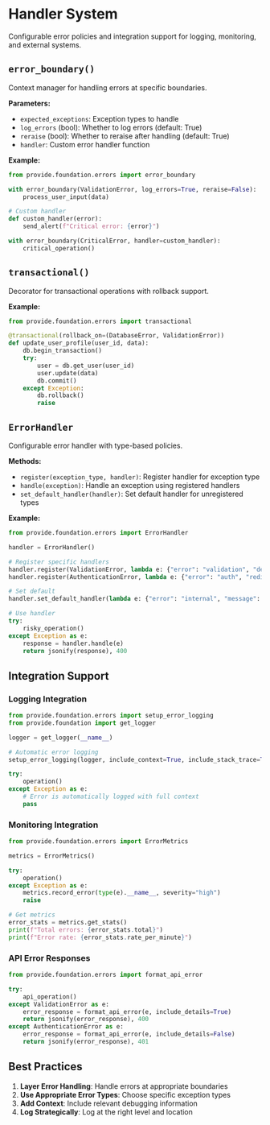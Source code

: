 # Handler System

Configurable error policies and integration support for logging, monitoring, and external systems.

## `error_boundary()`

Context manager for handling errors at specific boundaries.

**Parameters:**
- `expected_exceptions`: Exception types to handle
- `log_errors` (bool): Whether to log errors (default: True)
- `reraise` (bool): Whether to reraise after handling (default: True)
- `handler`: Custom error handler function

**Example:**
```python
from provide.foundation.errors import error_boundary

with error_boundary(ValidationError, log_errors=True, reraise=False):
    process_user_input(data)

# Custom handler
def custom_handler(error):
    send_alert(f"Critical error: {error}")

with error_boundary(CriticalError, handler=custom_handler):
    critical_operation()
```

## `transactional()`

Decorator for transactional operations with rollback support.

**Example:**
```python
from provide.foundation.errors import transactional

@transactional(rollback_on=(DatabaseError, ValidationError))
def update_user_profile(user_id, data):
    db.begin_transaction()
    try:
        user = db.get_user(user_id)
        user.update(data)
        db.commit()
    except Exception:
        db.rollback()
        raise
```

## `ErrorHandler`

Configurable error handler with type-based policies.

**Methods:**
- `register(exception_type, handler)`: Register handler for exception type
- `handle(exception)`: Handle an exception using registered handlers
- `set_default_handler(handler)`: Set default handler for unregistered types

**Example:**
```python
from provide.foundation.errors import ErrorHandler

handler = ErrorHandler()

# Register specific handlers
handler.register(ValidationError, lambda e: {"error": "validation", "details": str(e)})
handler.register(AuthenticationError, lambda e: {"error": "auth", "redirect": "/login"})

# Set default
handler.set_default_handler(lambda e: {"error": "internal", "message": "Something went wrong"})

# Use handler
try:
    risky_operation()
except Exception as e:
    response = handler.handle(e)
    return jsonify(response), 400
```

## Integration Support

### Logging Integration

```python
from provide.foundation.errors import setup_error_logging
from provide.foundation import get_logger

logger = get_logger(__name__)

# Automatic error logging
setup_error_logging(logger, include_context=True, include_stack_trace=True)

try:
    operation()
except Exception as e:
    # Error is automatically logged with full context
    pass
```

### Monitoring Integration

```python
from provide.foundation.errors import ErrorMetrics

metrics = ErrorMetrics()

try:
    operation()
except Exception as e:
    metrics.record_error(type(e).__name__, severity="high")
    raise

# Get metrics
error_stats = metrics.get_stats()
print(f"Total errors: {error_stats.total}")
print(f"Error rate: {error_stats.rate_per_minute}")
```

### API Error Responses

```python
from provide.foundation.errors import format_api_error

try:
    api_operation()
except ValidationError as e:
    error_response = format_api_error(e, include_details=True)
    return jsonify(error_response), 400
except AuthenticationError as e:
    error_response = format_api_error(e, include_details=False)
    return jsonify(error_response), 401
```

## Best Practices

1. **Layer Error Handling**: Handle errors at appropriate boundaries
2. **Use Appropriate Error Types**: Choose specific exception types
3. **Add Context**: Include relevant debugging information
4. **Log Strategically**: Log at the right level and location